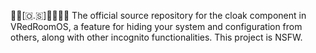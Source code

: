 🔞️🏰️[🇴.🇸]🏳️‍🌈️🥸️🔞️ The official source repository for the cloak component in VRedRoomOS, a feature for hiding your system and configuration from others, along with other incognito functionalities. This project is NSFW.
